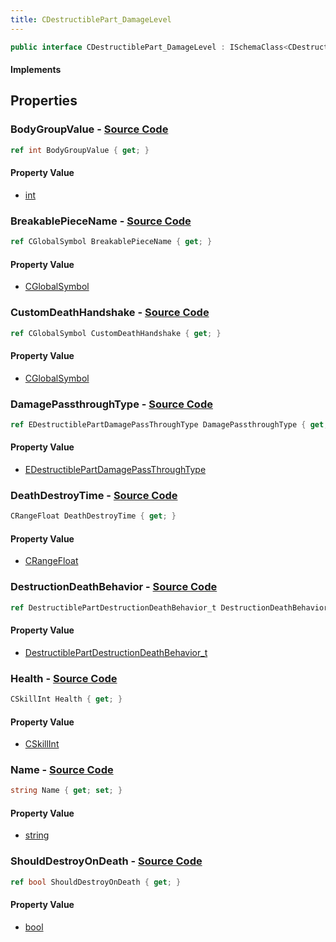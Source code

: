 ```yaml
---
title: CDestructiblePart_DamageLevel
---
```


```csharp
public interface CDestructiblePart_DamageLevel : ISchemaClass<CDestructiblePart_DamageLevel>, ISchemaField, ISchemaClass, INativeHandle
```

#### Implements

## Properties

### **BodyGroupValue** - [Source Code](https://github.com/swiftly-solution/swiftlys2/blob/main/managed/src/SwiftlyS2.Generated/Schemas/Interfaces/CDestructiblePart_DamageLevel.cs#L20)

```csharp
ref int BodyGroupValue { get; }
```

#### Property Value

- [int](https://learn.microsoft.com/dotnet/api/system.int32)

### **BreakablePieceName** - [Source Code](https://github.com/swiftly-solution/swiftlys2/blob/main/managed/src/SwiftlyS2.Generated/Schemas/Interfaces/CDestructiblePart_DamageLevel.cs#L18)

```csharp
ref CGlobalSymbol BreakablePieceName { get; }
```

#### Property Value

- [CGlobalSymbol](/docs/api/shared/natives/cglobalsymbol)

### **CustomDeathHandshake** - [Source Code](https://github.com/swiftly-solution/swiftlys2/blob/main/managed/src/SwiftlyS2.Generated/Schemas/Interfaces/CDestructiblePart_DamageLevel.cs#L28)

```csharp
ref CGlobalSymbol CustomDeathHandshake { get; }
```

#### Property Value

- [CGlobalSymbol](/docs/api/shared/natives/cglobalsymbol)

### **DamagePassthroughType** - [Source Code](https://github.com/swiftly-solution/swiftlys2/blob/main/managed/src/SwiftlyS2.Generated/Schemas/Interfaces/CDestructiblePart_DamageLevel.cs#L24)

```csharp
ref EDestructiblePartDamagePassThroughType DamagePassthroughType { get; }
```

#### Property Value

- [EDestructiblePartDamagePassThroughType](/docs/api/shared/schemadefinitions/edestructiblepartdamagepassthroughtype)

### **DeathDestroyTime** - [Source Code](https://github.com/swiftly-solution/swiftlys2/blob/main/managed/src/SwiftlyS2.Generated/Schemas/Interfaces/CDestructiblePart_DamageLevel.cs#L32)

```csharp
CRangeFloat DeathDestroyTime { get; }
```

#### Property Value

- [CRangeFloat](/docs/api/shared/schemadefinitions/crangefloat)

### **DestructionDeathBehavior** - [Source Code](https://github.com/swiftly-solution/swiftlys2/blob/main/managed/src/SwiftlyS2.Generated/Schemas/Interfaces/CDestructiblePart_DamageLevel.cs#L26)

```csharp
ref DestructiblePartDestructionDeathBehavior_t DestructionDeathBehavior { get; }
```

#### Property Value

- [DestructiblePartDestructionDeathBehavior_t](/docs/api/shared/schemadefinitions/destructiblepartdestructiondeathbehavior_t)

### **Health** - [Source Code](https://github.com/swiftly-solution/swiftlys2/blob/main/managed/src/SwiftlyS2.Generated/Schemas/Interfaces/CDestructiblePart_DamageLevel.cs#L22)

```csharp
CSkillInt Health { get; }
```

#### Property Value

- [CSkillInt](/docs/api/shared/schemadefinitions/cskillint)

### **Name** - [Source Code](https://github.com/swiftly-solution/swiftlys2/blob/main/managed/src/SwiftlyS2.Generated/Schemas/Interfaces/CDestructiblePart_DamageLevel.cs#L16)

```csharp
string Name { get; set; }
```

#### Property Value

- [string](https://learn.microsoft.com/dotnet/api/system.string)

### **ShouldDestroyOnDeath** - [Source Code](https://github.com/swiftly-solution/swiftlys2/blob/main/managed/src/SwiftlyS2.Generated/Schemas/Interfaces/CDestructiblePart_DamageLevel.cs#L30)

```csharp
ref bool ShouldDestroyOnDeath { get; }
```

#### Property Value

- [bool](https://learn.microsoft.com/dotnet/api/system.boolean)

